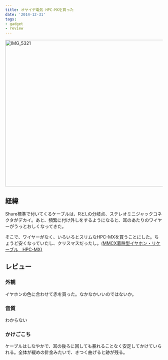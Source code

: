 ```yaml
---
title: オヤイデ電気 HPC-MXを買った
date: '2014-12-31'
tags:
- gadget
- review
---
```


<a href="http://unasuke.com/wp/wp-content/uploads/2014/12/IMG_5321.jpg"><img src="http://unasuke.com/wp/wp-content/uploads/2014/12/IMG_5321-1024x768.jpg" alt="IMG_5321" width="625" height="469" class="alignnone size-large wp-image-868" /></a>

<h2>経緯</h2>

Shure標準で付いてくるケーブルは、RとLの分岐点、ステレオミニジャックコネクタがデカイ。あと、頻繁に付け外しをするようになると、耳のあたりのワイヤーがうっとおしくなってきた。
</p>


そこで、ワイヤーがなく、いろいろとスリムなHPC-MXを買うことにした。ちょうど安くなっていたし、クリスマスだったし。<a href="http://oyaide.com/catalog/products/hpc-mx.html" target="_blank">(MMCX着脱型イヤホン・リケーブル　HPC-MX)</a>


<h2>レビュー</h2>

<h3>外観</h3>

イヤホンの色に合わせて赤を買った。なかなかいいのではないか。

<h3>音質</h3>

わからない

<h3>かけごこち</h3>

ケーブルはしなやかで、耳の後ろに回しても暴れることなく安定してかけていられる。全体が緩めの針金みたいで、きつく曲げると跡が残る。
